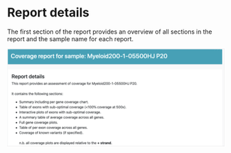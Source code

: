 # Report details

The first section of the report provides an overview of all sections in the report and the sample name for each report.

![](<../../.gitbook/assets/iScreen Shoter - 2022-07-19 164300.597.png>)
